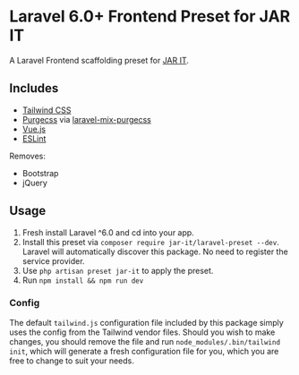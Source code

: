# Laravel 6.0+ Frontend Preset for JAR IT

A Laravel Frontend scaffolding preset for [JAR IT](http://jar-it.com).

## Includes

- [Tailwind CSS](https://tailwindcss.com)
- [Purgecss](https://www.purgecss.com) via [laravel-mix-purgecss](https://github.com/spatie/laravel-mix-purgecss)
- [Vue.js](https://vuejs.org)
- [ESLint](https://eslint.org)

Removes:

- Bootstrap
- jQuery

## Usage

1. Fresh install Laravel ^6.0 and cd into your app.
2. Install this preset via `composer require jar-it/laravel-preset --dev`. Laravel will automatically discover this package. No need to register the service provider.
3. Use `php artisan preset jar-it` to apply the preset.
4. Run `npm install && npm run dev`

### Config

The default `tailwind.js` configuration file included by this package simply uses the config from the Tailwind vendor files. Should you wish to make changes, you should remove the file and run `node_modules/.bin/tailwind init`, which will generate a fresh configuration file for you, which you are free to change to suit your needs.
